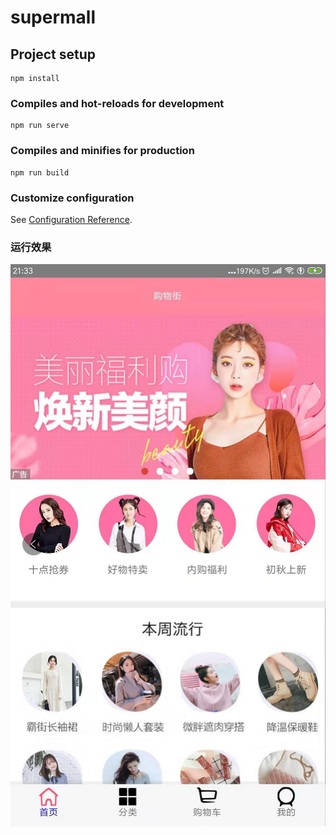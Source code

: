 # supermall

## Project setup
```
npm install
```

### Compiles and hot-reloads for development
```
npm run serve
```

### Compiles and minifies for production
```
npm run build
```

### Customize configuration
See [Configuration Reference](https://cli.vuejs.org/config/).
### 运行效果
![images](https://github.com/duan-yf/supermall/blob/master/images/1.png)
